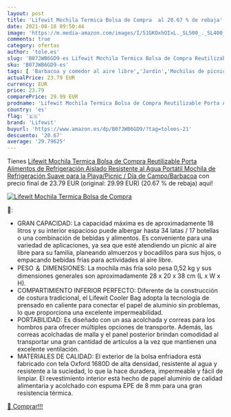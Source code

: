 ```yaml
---
layout: post
title: 'Lifewit Mochila Termica Bolsa de Compra  al 20.67 % de rebaja'
date: 2021-08-18 09:50:44
image: 'https://m.media-amazon.com/images/I/51GKOxhOIxL._SL500_._SL400_.jpg'
comments: true
category: ofertas
author: 'tole.es'
slug: 'B07JWB6GD9-es Lifewit Mochila Termica Bolsa de Compra Reutilizable Porta...'
sku: 'B07JWB6GD9-es'
tags: [ 'Barbacoa y comedor al aire libre','Jardín','Mochilas de picnic para vajilla de exterior y picnic','Vajilla de exterior y picnic','lifewit','mochila', ]
actualPrice: 23.79 EUR
currency: EUR
price: 23.79
comparePrice: 29.99 EUR
prodname: 'Lifewit Mochila Termica Bolsa de Compra Reutilizable Porta Alimentos de Refrigeración Aislado Resistente al Agua Portátil Mochila de Refrigeración Suave para la Playa/Picnic / Día de Campo/Barbacoa'
country: 'es'
flag: '🇪🇸'
brand: 'Lifewit'
buyurl: 'https://www.amazon.es/dp/B07JWB6GD9/?tag=tolees-21'
descuento: '20.67'
average: '29.79625'
---
```


Tienes [Lifewit Mochila Termica Bolsa de Compra Reutilizable Porta Alimentos de Refrigeración Aislado Resistente al Agua Portátil Mochila de Refrigeración Suave para la Playa/Picnic / Día de Campo/Barbacoa](https://www.amazon.es/dp/B07JWB6GD9/?tag=tolees-21) con precio final de  23.79 EUR (original: 29.99 EUR) (20.67 %  de rebaja) aqui!

[![Lifewit Mochila Termica Bolsa de Compra ](https://m.media-amazon.com/images/I/51GKOxhOIxL._SL500_._SL400_.jpg)](https://www.amazon.es/dp/B07JWB6GD9/?tag=tolees-21)

🔎:

- GRAN CAPACIDAD: La capacidad máxima es de aproximadamente 18 litros y su interior espacioso puede albergar hasta 34 latas / 17 botellas o una combinación de bebidas y alimentos. Es conveniente para una variedad de aplicaciones, ya sea que esté atendiendo un picnic al aire libre para su familia, planeando almuerzos y bocadillos para sus hijos, o empacando bebidas frías para actividades al aire libre.
- PESO ＆ DIMENSIONES: La mochila más fría solo pesa 0,52 kg y sus dimensiones generales son aproximadamente 28 x 20 x 38 cm (L x W x H).
- COMPARTIMIENTO INFERIOR PERFECTO: Diferente de la construcción de costura tradicional, el Lifewit Cooler Bag adopta la tecnología de prensado en caliente para conectar el papel de aluminio sin problemas, lo que proporciona una excelente impermeabilidad.
- PORTABILIDAD: Es diseñado con un asa acolchada y correas para los hombros para ofrecer múltiples opciones de transporte. Además, las correas acolchadas de malla y el panel posterior brindan comodidad al transportar una gran cantidad de artículos a la vez que mantienen una excelente ventilación.
- MATERIALES DE CALIDAD: El exterior de la bolsa enfriadora está fabricado con tela Oxford 1680D de alta densidad, resistente al agua y resistente a la suciedad, lo que la hace duradera, impermeable y fácil de limpiar. El revestimiento interior está hecho de papel aluminio de calidad alimentaria y acolchado con espuma EPE de 8 mm para una gran resistencia térmica.

[🛒 Comprar!!!](https://www.amazon.es/dp/B07JWB6GD9/?tag=tolees-21)
